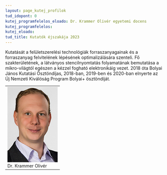 ```yaml
---
layout: page_kutej_profilok
tud_idopont: 0
kutej_programfelelos_eloado: Dr. Krammer Olivér egyetemi docens
kutej_programfelelos: 
kutej_eloado:
tud_title: Kutatók éjszakája 2023
---
```



Kutatását a felületszerelési technológiák forraszanyagainak és a forraszanyag felvitelének lépésének optimalizálására szenteli. Fő szakterületének, a látványos stencilnyomtatás folyamatának bemutatása a mikro-világtól egészen a kézzel fogható elektronikáig vezet. 2018 óta Bolyai János Kutatási Ösztöndíjas, 2018-ban, 2019-ben és 2020-ban elnyerte az Új Nemzeti Kiválóság Program Bolyai+ ösztöndíját.

 <table class="picture">
<tr>
<td>

<div class="gallery">
    <img src="images/kutatok_Krammer_ETT.jpg" max-width="250" max-height="200">
  <div class="desc">Dr. Krammer Olivér</div>
</div>

</td>
</tr>
</table>
